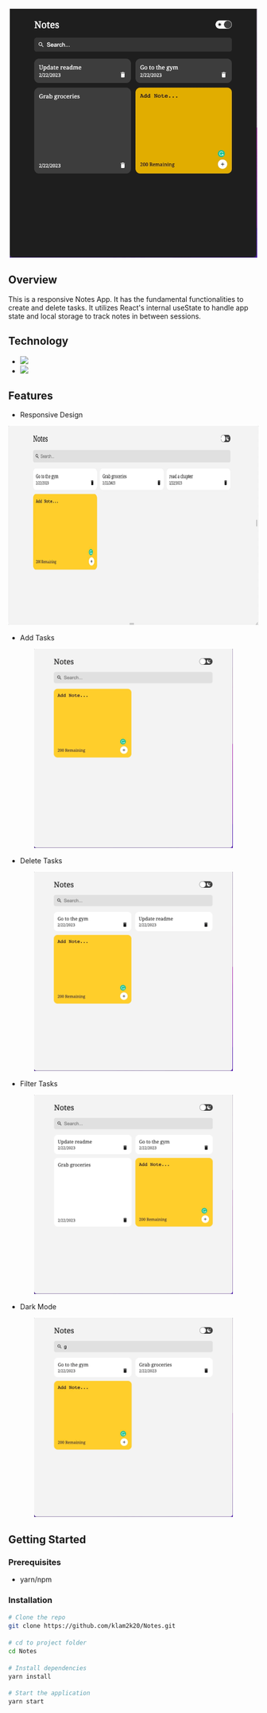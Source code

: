 <p align="center">
    <img src="imgs/demo.gif" height="500">
</p>

## Overview

This is a responsive Notes App. It has the fundamental functionalities to create and delete tasks.
It utilizes React's internal useState to handle app state and local storage to track notes in between sessions.

## Technology

- <img src="https://img.shields.io/badge/React-20232A?style=for-the-badge&logo=react&logoColor=61DAFB">
- <img src="https://img.shields.io/badge/CSS3-1572B6?style=for-the-badge&logo=css3&logoColor=white">

## Features

- Responsive Design
<p align="center">
    <img src="imgs/responsive.gif" height="400">
</p>

- Add Tasks
<p align="center">
    <img src="imgs/add-task.gif" height="400">
</p>

- Delete Tasks
<p align="center">
    <img src="imgs/delete-task.gif" height="400">
</p>

- Filter Tasks
<p align="center">
    <img src="imgs/filter-task.gif" height="400">
</p>

- Dark Mode
<p align="center">
    <img src="imgs/dark-mode.gif" height="400">
</p>

## Getting Started

### Prerequisites

- yarn/npm

### Installation

```sh
# Clone the repo
git clone https://github.com/klam2k20/Notes.git

# cd to project folder
cd Notes

# Install dependencies
yarn install

# Start the application
yarn start
```
